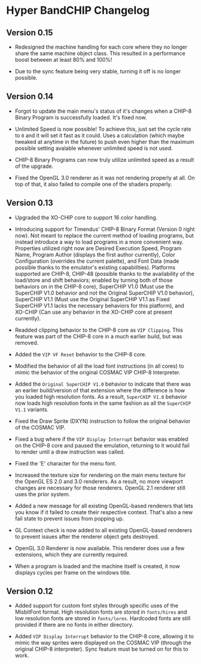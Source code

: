 # Hyper BandCHIP Changelog

## Version 0.15

- Redesigned the machine handling for each core where they no longer share the same machine object class.  This resulted in a performance boost between at least 80% and 100%!

- Due to the sync feature being very stable, turning it off is no longer possible.

## Version 0.14

- Forgot to update the main menu's status of it's changes when a CHIP-8 Binary Program is successfully loaded.  It's fixed now.

- Unlimited Speed is now possible!  To achieve this, just set the cycle rate to `0` and it will set it fast as it could.  Uses a calculation (which maybe tweaked at anytime in the future) to push even higher than the maximum possible setting avalable whenever unlimited speed is not used.

- CHIP-8 Binary Programs can now truly utilize unlimited speed as a result of the upgrade.

- Fixed the OpenGL 3.0 renderer as it was not rendering properly at all.  On top of that, it also failed to compile one of the shaders properly.

## Version 0.13

- Upgraded the XO-CHIP core to support 16 color handling.

- Introducing support for Timendus' CHIP-8 Binary Format (Version 0 right now).  Not meant to replace the current method of loading programs, but instead introduce a way to load programs in a more convenient way.  Properties utilized right now are Desired Execution Speed, Program Name, Program Author (displays the first author currently), Color Configuration (overrides the current palette), and Font Data (made possible thanks to the emulator's existing capabilities).  Platforms supported are CHIP-8, CHIP-48 (possible thanks to the availability of the load/store and shift behaviors; enabled by turning both of those behaviors on in the CHIP-8 core), SuperCHIP V1.0 (Must use the SuperCHIP V1.0 behavior and not the Original SuperCHIP V1.0 behavior), SuperCHIP V1.1 (Must use the Original SuperCHIP V1.1 as Fixed SuperCHIP V1.1 lacks the necessary behaviors for this platform), and XO-CHIP (Can use any behavior in the XO-CHIP core at present currently).

- Readded clipping behavior to the CHIP-8 core as `VIP Clipping`.  This feature was part of the CHIP-8 core in a much earlier build, but was removed.

- Added the `VIP VF Reset` behavior to the CHIP-8 core.

- Modified the behavior of all the load font instructions (in all cores) to mimic the behavior of the original COSMAC VIP CHIP-8 Interpreter.

- Added the `Original SuperCHIP V1.0` behavior to indicate that there was an earlier build/version of that extension where the difference is how you loaded high resolution fonts.  As a result, `SuperCHIP V1.0` behavior now loads high resolution fonts in the same fashion as all the `SuperCHIP V1.1` variants.

- Fixed the Draw Sprite (DXYN) instruction to follow the original behavior of the COSMAC VIP.

- Fixed a bug where if the `VIP Display Interrupt` behavior was enabled on the CHIP-8 core and paused the emulation, returning to it would fail to render until a draw instruction was called.

- Fixed the 'E' character for the menu font.

- Increased the texture size for rendering on the main menu texture for the OpenGL ES 2.0 and 3.0 renderers.  As a result, no more viewport changes are necessary for those renderers.  OpenGL 2.1 renderer still uses the prior system.

- Added a new message for all existing OpenGL-based renderers that lets you know if it failed to create their respective context.  That's also a new fail state to prevent issues from popping up.

- GL Context check is now added to all existing OpenGL-based renderers to prevent issues after the renderer object gets destroyed.

- OpenGL 3.0 Renderer is now available.  This renderer does use a few extensions, which they are currently required.

- When a program is loaded and the machine itself is created, it now displays cycles per frame on the windows title.

## Version 0.12

- Added support for custom font styles through specific uses of the MisbitFont format.  High resolution fonts are stored in `fonts/hires` and low resolution fonts are stored in `fonts/lores`.  Hardcoded fonts are still provided if there are no fonts in either directory.

- Added `VIP Display Interrupt` behavior to the CHIP-8 core, allowing it to mimic the way sprites were displayed on the COSMAC VIP (through the original CHIP-8 interpreter).  Sync feature must be turned on for this to work.
